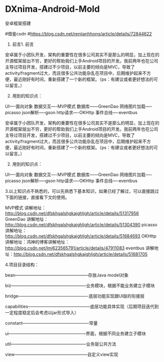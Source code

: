 # DXnima-Android-Mold
安卓框架搭建

#借鉴csdn
#https://blog.csdn.net/renjianhhong/article/details/72844622


1. 前言1. 前言

安卓属于小团队开发，架构的重要性在很多公司其实不是那么的明显，加上现在的开源框架层出不穷，更好的帮助我们上手Android项目的开发。我前两年也在公司主导过项目开发，搭建过不少项目，以前主要的倾向是MVC，导致了activity/fragment过大，而且很多公共功能杂乱在项目中，后期维护起来不方便，最近刚好有时间，重新搭建了一个新的框架。（ps：有建议或者更好想法的可以留言。）

2. 用到的知识点：

UI—-面向对象 
数据交互—-MVP模式 
数据库——GreenDao 
网络图片加载—–picasso 
json解析—–gson 
http请求—-OKHttp 
事件总线—-eventbus

安卓属于小团队开发，架构的重要性在很多公司其实不是那么的明显，加上现在的开源框架层出不穷，更好的帮助我们上手Android项目的开发。我前两年也在公司主导过项目开发，搭建过不少项目，以前主要的倾向是MVC，导致了activity/fragment过大，而且很多公共功能杂乱在项目中，后期维护起来不方便，最近刚好有时间，重新搭建了一个新的框架。（ps：有建议或者更好想法的可以留言。）

2. 用到的知识点：

UI—-面向对象 
数据交互—-MVP模式 
数据库——GreenDao 
网络图片加载—–picasso 
json解析—–gson 
http请求—-OKHttp 
事件总线—-eventbus

3.以上知识点不熟悉的，可以先熟悉下基本知识，如果已经了解过，可以直接跳过下面的链接，直接看下文的使用。 

MVP模式 讲解地址：http://blog.csdn.net/dfskhgalshgkajghljgh/article/details/51317956 
GreenDao 讲解地址：http://blog.csdn.net/dfskhgalshgkajghljgh/article/details/51304390 
picasso 讲解地址：http://blog.csdn.net/dfskhgalshgkajghljgh/article/details/51684693 
OKHttp 讲解地址：鸿神的博客讲解地址： 
http://blog.csdn.net/lmj623565791/article/details/47911083 
eventbus 讲解地址：http://blog.csdn.net/dfskhgalshgkajghljgh/article/details/51681705


4.项目目录结构：

bean—————————————————存放Java model对象 

biz—————————————————–业务模块，根据不能业务建立子模块 

bridge————————————————-底层功能实现跟UI层的衔接层 

capabilities——————————————–底层功能具体实现（后期项目迭代到一定程度稳定后会考虑以jar形式导入） 

constant———————————————–常量 

ui——————————————————界面，根据不同业务建立子模块 

util—————————————————–业务层公共方法 

view—————————————————自定义view实现
